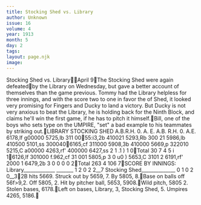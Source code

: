 ```yaml
---
title: Stocking Shed vs. Library
author: Unknown
issue: 16
volume: 4
year: 1913
month: 5
day: 2
tags:
layout: page.njk
image:
---
```

Stocking Shed vs. LibraryApril 9The Stocking Shed were again defeatedby the Library on Wednesday, but gave a better account of themselves than the game previous. Tommy had the Library helpless for three innings, and with the score two to one in favor the of Shed, it looked very promising for Fingers and Ducky to land a victory. But Ducky is not very anxious to beat the Library, he is holding back for the Ninth Block, and claims he'll win the first game, if he has to pitch it himself.Bill, one of the boys who sets type on the UMPIRE, "set" a bad example to his teammates by striking out.LIBRARY STOCKING SHED A.B.R.H. 0. A. E. A.B. R.H. 0. A.E. 6178,lf g00000 5725,lb 311 0055:i3,2b 410021 5293,Rb 300 21 5986,lb 410500 5101,ss 3000406165,cf 311000 5908,3b 410000 5669,p 322010 5215,C a00000 4263,rf' 400000 6427,ss 2 1 .1 \) 1 0Total 30 7 4 5 i 16126,lf 301000 f.962,cf 31 001 5805,p 3 0 u0 \) 5653,C 3101 2 6191,rf' 2000 1 6479,2b 3 0 0 0 0 2Total 263 4 106 7SCORE BY INNINGS: Library_____________ _______ 1 2 0 2 2__7 Stocking Shed______________ 0 1 0 2 0__32B hits 5669. Struck out by 5659, 7. By 5805, 8.Base on balls off 56f>9,2. Off 5805, 2. Hit by pitcher ball, 5653, 5908.Wild pitch, 5805 2. Stolen bases, 6178.Left on bases, Library, 3, Stocking Shed, 5. Umpires 4265, 5186.
